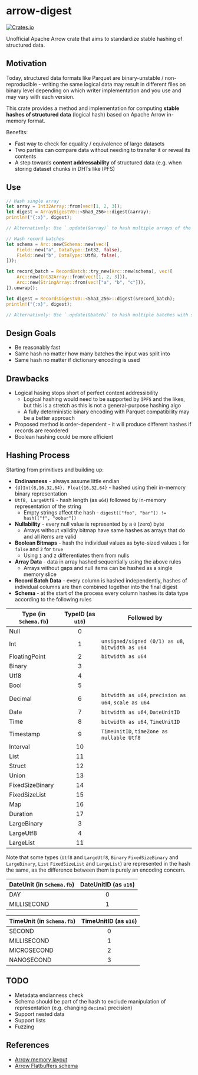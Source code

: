 # arrow-digest

[![Crates.io](https://img.shields.io/crates/v/arrow-digest.svg)](https://crates.io/crates/arrow-digest)

Unofficial Apache Arrow crate that aims to standardize stable hashing of structured data.


## Motivation
Today, structured data formats like Parquet are binary-unstable / non-reproducible - writing the same logical data may result in different files on binary level depending on which writer implementation and you use and may vary with each version.

This crate provides a method and implementation for computing **stable hashes of structured data** (logical hash) based on Apache Arrow in-memory format.

Benefits:
- Fast way to check for equality / equivalence of large datasets
- Two parties can compare data without needing to transfer it or reveal its contents
- A step towards **content addressability** of structured data (e.g. when storing dataset chunks in DHTs like IPFS)

## Use

```rust
// Hash single array
let array = Int32Array::from(vec![1, 2, 3]);
let digest = ArrayDigestV0::<Sha3_256>::digest(&array);
println!("{:x}", digest);

// Alternatively: Use `.update(&array)` to hash multiple arrays of the same type

// Hash record batches
let schema = Arc::new(Schema::new(vec![
    Field::new("a", DataType::Int32, false),
    Field::new("b", DataType::Utf8, false),
]));

let record_batch = RecordBatch::try_new(Arc::new(schema), vec![
    Arc::new(Int32Array::from(vec![1, 2, 3])), 
    Arc::new(StringArray::from(vec!["a", "b", "c"])),
]).unwrap();

let digest = RecordsDigestV0::<Sha3_256>::digest(&record_batch);
println!("{:x}", digest);

// Alternatively: Use `.update(&batch)` to hash multiple batches with same schema
```

## Design Goals
- Be reasonably fast
- Same hash no matter how many batches the input was split into
- Same hash no matter if dictionary encoding is used

## Drawbacks
- Logical hasing stops short of perfect content addressibility
  - Logical hashing would need to be supported by `IPFS` and the likes, but this is a stretch as this is not a general-purpose hashing algo
  - A fully deterministic binary encoding with Parquet compatibility may be a better approach
- Proposed method is order-dependent - it will produce different hashes if records are reordered
- Boolean hashing could be more efficient

## Hashing Process
Starting from primitives and building up:

- **Endinanness** - always assume little endian
- `{U}Int{8,16,32,64}, Float{16,32,64}` - hashed using their in-memory binary representation
- `Utf8, LargeUtf8` - hash length (as `u64`) followed by in-memory representation of the string
  - Empty strings affect the hash - `digest(["foo", "bar"]) != hash(["f", "oobar"])`
- **Nullability** - every null value is represented by a `0` (zero) byte
  - Arrays without validity bitmap have same hashes as arrays that do and all items are valid
- **Boolean Bitmaps** - hash the individual values as byte-sized values `1` for `false` and `2` for `true`
  - Using `1` and `2` differentiates them from nulls
- **Array Data** - data in array hashed sequentially using the above rules
  - Arrays without gaps and null items can be hashed as a single memory slice
- **Record Batch Data** - every column is hashed independently, hashes of individual columns are then combined together into the final digest
- **Schema** - at the start of the process every column hashes its data type according to the following rules

| Type (in `Schema.fb`) | TypeID (as `u16`) | Followed by                                           |
| --------------------- | :---------------: | ----------------------------------------------------- |
| Null                  |         0         |                                                       |
| Int                   |         1         | `unsigned/signed (0/1) as u8`, `bitwidth as u64`      |
| FloatingPoint         |         2         | `bitwidth as u64`                                     |
| Binary                |         3         |                                                       |
| Utf8                  |         4         |                                                       |
| Bool                  |         5         |                                                       |
| Decimal               |         6         | `bitwidth as u64`, `precision as u64`, `scale as u64` |
| Date                  |         7         | `bitwidth as u64`, `DateUnitID`                       |
| Time                  |         8         | `bitwidth as u64`, `TimeUnitID`                       |
| Timestamp             |         9         | `TimeUnitID`, `timeZone as nullable Utf8`             |
| Interval              |        10         |                                                       |
| List                  |        11         |                                                       |
| Struct                |        12         |                                                       |
| Union                 |        13         |                                                       |
| FixedSizeBinary       |        14         |                                                       |
| FixedSizeList         |        15         |                                                       |
| Map                   |        16         |                                                       |
| Duration              |        17         |                                                       |
| LargeBinary           |         3         |                                                       |
| LargeUtf8             |         4         |                                                       |
| LargeList             |        11         |                                                       |

Note that some types (`Utf8` and `LargeUtf8`, `Binary` `FixedSizeBinary` and `LargeBinary`, `List` `FixedSizeList` and `LargeList`) are represented in the hash the same, as the difference between them is purely an encoding concern.

| DateUnit (in `Schema.fb`) | DateUnitID (as `u16`) |
| ------------------------- | :-------------------: |
| DAY                       |           0           |
| MILLISECOND               |           1           |

| TimeUnit (in `Schema.fb`) | TimeUnitID (as `u16`) |
| ------------------------- | :-------------------: |
| SECOND                    |           0           |
| MILLISECOND               |           1           |
| MICROSECOND               |           2           |
| NANOSECOND                |           3           |

## TODO
- Metadata endianness check
- Schema should be part of the hash to exclude manipulation of representation (e.g. changing `decimal` precision)
- Support nested data
- Support lists
- Fuzzing

## References
- [Arrow memory layout](https://arrow.apache.org/docs/format/Columnar.html#physical-memory-layout)
- [Arrow Flatbuffers schema](https://github.com/apache/arrow/blob/master/format/Schema.fbs)
